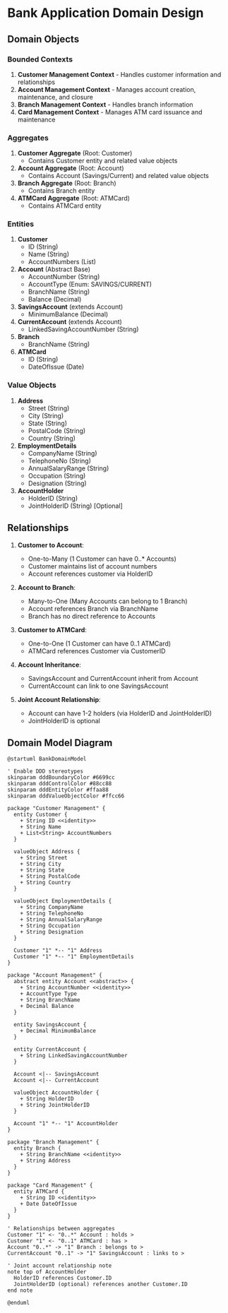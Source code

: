 # Bank Application Domain Design

## Domain Objects

### Bounded Contexts
1. **Customer Management Context** - Handles customer information and relationships
2. **Account Management Context** - Manages account creation, maintenance, and closure
3. **Branch Management Context** - Handles branch information
4. **Card Management Context** - Manages ATM card issuance and maintenance

### Aggregates
1. **Customer Aggregate** (Root: Customer)
   - Contains Customer entity and related value objects
2. **Account Aggregate** (Root: Account)
   - Contains Account (Savings/Current) and related value objects
3. **Branch Aggregate** (Root: Branch)
   - Contains Branch entity
4. **ATMCard Aggregate** (Root: ATMCard)
   - Contains ATMCard entity

### Entities
1. **Customer**
   - ID (String)
   - Name (String)
   - AccountNumbers (List<String>)
2. **Account** (Abstract Base)
   - AccountNumber (String)
   - AccountType (Enum: SAVINGS/CURRENT)
   - BranchName (String)
   - Balance (Decimal)
3. **SavingsAccount** (extends Account)
   - MinimumBalance (Decimal)
4. **CurrentAccount** (extends Account)
   - LinkedSavingAccountNumber (String)
5. **Branch**
   - BranchName (String)
6. **ATMCard**
   - ID (String)
   - DateOfIssue (Date)

### Value Objects
1. **Address**
   - Street (String)
   - City (String)
   - State (String)
   - PostalCode (String)
   - Country (String)
2. **EmploymentDetails**
   - CompanyName (String)
   - TelephoneNo (String)
   - AnnualSalaryRange (String)
   - Occupation (String)
   - Designation (String)
3. **AccountHolder**
   - HolderID (String)
   - JointHolderID (String) [Optional]

## Relationships

1. **Customer to Account**:
   - One-to-Many (1 Customer can have 0..* Accounts)
   - Customer maintains list of account numbers
   - Account references customer via HolderID

2. **Account to Branch**:
   - Many-to-One (Many Accounts can belong to 1 Branch)
   - Account references Branch via BranchName
   - Branch has no direct reference to Accounts

3. **Customer to ATMCard**:
   - One-to-One (1 Customer can have 0..1 ATMCard)
   - ATMCard references Customer via CustomerID

4. **Account Inheritance**:
   - SavingsAccount and CurrentAccount inherit from Account
   - CurrentAccount can link to one SavingsAccount

5. **Joint Account Relationship**:
   - Account can have 1-2 holders (via HolderID and JointHolderID)
   - JointHolderID is optional

## Domain Model Diagram

```plantuml
@startuml BankDomainModel

' Enable DDD stereotypes
skinparam dddBoundaryColor #6699cc
skinparam dddControlColor #88cc88
skinparam dddEntityColor #ffaa88
skinparam dddValueObjectColor #ffcc66

package "Customer Management" {
  entity Customer {
    + String ID <<identity>>
    + String Name
    + List<String> AccountNumbers
  }
  
  valueObject Address {
    + String Street
    + String City
    + String State
    + String PostalCode
    + String Country
  }
  
  valueObject EmploymentDetails {
    + String CompanyName
    + String TelephoneNo
    + String AnnualSalaryRange
    + String Occupation
    + String Designation
  }
  
  Customer "1" *-- "1" Address
  Customer "1" *-- "1" EmploymentDetails
}

package "Account Management" {
  abstract entity Account <<abstract>> {
    + String AccountNumber <<identity>>
    + AccountType Type
    + String BranchName
    + Decimal Balance
  }
  
  entity SavingsAccount {
    + Decimal MinimumBalance
  }
  
  entity CurrentAccount {
    + String LinkedSavingAccountNumber
  }
  
  Account <|-- SavingsAccount
  Account <|-- CurrentAccount
  
  valueObject AccountHolder {
    + String HolderID
    + String JointHolderID
  }
  
  Account "1" *-- "1" AccountHolder
}

package "Branch Management" {
  entity Branch {
    + String BranchName <<identity>>
    + String Address
  }
}

package "Card Management" {
  entity ATMCard {
    + String ID <<identity>>
    + Date DateOfIssue
  }
}

' Relationships between aggregates
Customer "1" <- "0..*" Account : holds >
Customer "1" <- "0..1" ATMCard : has >
Account "0..*" -> "1" Branch : belongs to >
CurrentAccount "0..1" -> "1" SavingsAccount : links to >

' Joint account relationship note
note top of AccountHolder
  HolderID references Customer.ID
  JointHolderID (optional) references another Customer.ID
end note

@enduml